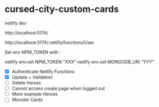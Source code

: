 # cursed-city-custom-cards

netlify dev

http://localhost:5174/

http://localhost:5174/.netlify/functions/User

Set env NPM_TOKEN with :

netlify env:set NPM_TOKEN "XXX"
netlify env:set MONGODB_URI "YYY"

- [x] Authenticate Netlify Functions
- [x] Update + Validation
- [ ] Delete heroes
- [ ] Cannot access create page when logged out
- [ ] More example Heroes
- [ ] Monster Cards
